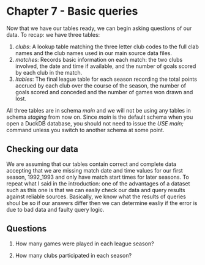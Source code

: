 # Chapter 7 - Basic queries

Now that we have our tables ready, we can begin asking questions of our data. To recap: we have three tables:

1. _clubs_: A lookup table matching the three letter club codes to the full clab names and the club names used in our main source data files.
2. _matches_: Records basic information on each match: the two clubs involved, the date and time if available, and the number of goals scored by each club in the match.
3. _ltables_: The final league table for each season recording the total points accrued by each club over the course of the season, the number of goals scored and conceded and the number of games won drawn and lost.

All three tables are in schema _main_ and we will not be using any tables in schema _staging_ from now on. Since _main_ is the default schema when you open a DuckDB database, you should not need to issue the _USE main;_ command unless you switch to another schema at some point.

## Checking our data

We are assuming that our tables contain correct and complete data accepting that we are missing match date and time values for our first season, 1992_1993 and only have match start times for later seasons. To repeat what I said in the introduction: one of the advantages of a dataset such as this one is that we can easliy check our data and query results against reliable sources. Basically, we know what the results of queries shoul be so if our answers differ then we can determine easliy if the error is due to bad data and faulty query logic.


## Questions

1. How many games were played in each league season? 

2. How many clubs participated in each season?



